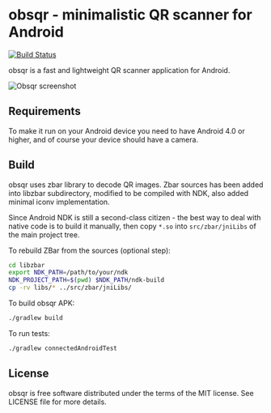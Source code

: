 obsqr - minimalistic QR scanner for Android
===========================================

[![Build Status](https://travis-ci.org/trikita/obsqr.svg?branch=master)](https://travis-ci.org/trikita/obsqr)

obsqr is a fast and lightweight QR scanner application for Android.

![Obsqr screenshot](http://i.imgur.com/zSb1Jib.png)

Requirements
------------

To make it run on your Android device you need to have Android 4.0 or higher,
and of course your device should have a camera.

Build
-----

obsqr uses zbar library to decode QR images. Zbar sources has been added into
libzbar subdirectory, modified to be compiled with NDK, also added minimal
iconv implementation.

Since Android NDK is still a second-class citizen - the best way to deal with
native code is to build it manually, then copy `*.so` into `src/zbar/jniLibs`
of the main project tree.

To rebuild ZBar from the sources (optional step):

```bash
cd libzbar
export NDK_PATH=/path/to/your/ndk
NDK_PROJECT_PATH=$(pwd) $NDK_PATH/ndk-build
cp -rv libs/* ../src/zbar/jniLibs/
```

To build obsqr APK:

```bash
./gradlew build
```

To run tests:

```bash
./gradlew connectedAndroidTest
```

License
-------

obsqr is free software distributed under the terms of the MIT license.
See LICENSE file for more details.

